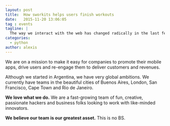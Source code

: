 ```yaml
---
layout: post
title:  How sworkits helps users finish workouts
date:   2015-11-20 13:06:05
tag : events
tagline: |
  The way we interact with the web has changed radically in the last few years. Not so long ago, in a galaxy around the corner, our phones were really really dumb.
categories:
  - python
author: alexis
---
```


We are on a mission to make it easy for companies to promote their mobile apps, drive users and re-engage them to deliver customers and revenues.

Although we started in Argentina, we have very global ambitions. We currently have teams in the beautiful cities of Buenos Aires, London, San Francisco, Cape Town and Rio de Janeiro.

**We love what we do.** We are a fast-growing team of fun, creative, passionate hackers and business folks looking to work with like-minded innovators.

**We believe our team is our greatest asset.** This is no BS.
